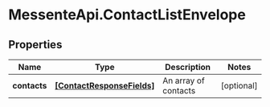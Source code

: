 # MessenteApi.ContactListEnvelope

## Properties

Name | Type | Description | Notes
------------ | ------------- | ------------- | -------------
**contacts** | [**[ContactResponseFields]**](ContactResponseFields.md) | An array of contacts | [optional] 


